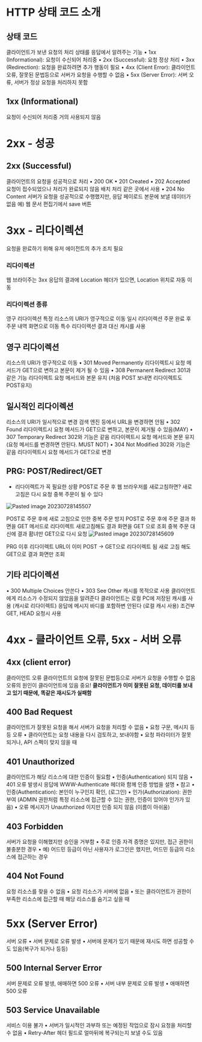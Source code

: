 # HTTP 상태 코드 소개 
## 상태 코드 
클라이언트가 보낸 요청의 처리 상태를 응답에서 알려주는 기능 
• 1xx (Informational): 요청이 수신되어 처리중 
• 2xx (Successful): 요청 정상 처리 
• 3xx (Redirection): 요청을 완료하려면 추가 행동이 필요 
• 4xx (Client Error): 클라이언트 오류, 잘못된 문법등으로 서버가 요청을 수행할 수 없음 
• 5xx (Server Error): 서버 오류, 서버가 정상 요청을 처리하지 못함

## 1xx (Informational)
요청이 수신되어 처리중 
거의 사용되지 않음 

# 2xx - 성공 
## 2xx (Successful)
클라이언트의 요청을 성공적으로 처리 
• 200 OK 
• 201 Created 
• 202 Accepted 
	요청이 접수되었으나 처리가 완료되지 않음
	배치 처리 같은 곳에서 사용
• 204 No Content
	서버가 요청을 성공적으로 수행했지만, 응답 페이로드 본문에 보낼 데이터가 없음 
	예)  웹 문서 편집기에서 save 버튼 

# 3xx - 리다이렉션
요청을 완료하기 위해 유저 에이전트의 추가 조치 필요 

### 리다이렉션 
웹 브라이주는 3xx 응답의 결과에 Location 헤더가 있으면, Location 위치로 자동 이동 

### 리다이렉션 종류 
영구 리다이렉션 
	특정 리소스의 URI가 영구적으로 이동 
일시 리다이렉션 
	주문 완료 후 주문 내역 화면으로 이동 
특수 리다이렉션 
	결과 대신 캐시를 사용

## 영구 리다이렉션 
리소스의 URI가 영구적으로 이동
• 301 Moved Permanently 
	리다이렉트시 요청 메서드가 GET으로 변하고 본문이 제거 될 수 있음
• 308 Permanent Redirect
	301과 같은 기능 
	리다이렉트 요청 메서드와 본문 유지 (처음 POST 보내면 리다이렉트도 POST유지)
 
## 일시적인 리다이렉션 
리소스의 URI가 일시적으로 변경 
검색 엔진 등에서 URL을 변경하면 안됨 
• 302 Found 
	리다이렉트시 요청 메서드가 GET으로 변하고, 본문이 제거될 수 있음(MAY)
• 307 Temporary Redirect 
	302와 기능은 같음
	리다이렉트시 요청 메서드와 본문 유지(요청 메서드를 변경하면 안된다. MUST NOT)
• 304 Not Modified 
	302와 기능은 같음
	리다이렉트시 요청 메서드가 GET으로 변경

## PRG: POST/Redirect/GET
- 리다이렉트가 꼭 필요한 상황 
POST로 주문 후 웹 브라우저를 새로고침하면?
새로고침은 다시 요청 
중복 주문이 될 수 있다 

![Pasted image 20230728145507](https://github.com/Keep-Coding-Club/CS-Study/assets/87464975/3bfb8919-1085-4e57-a7fa-6873fee28a45)

POST로 주문 후에 새로 고침으로 인한 중복 주문 방지 
POST로 주문 후에 주문 결과 화면을 GET 메서드로 리다이렉트
새로고침해도 결과 화면을 GET 으로 조회 
중복 주문 대신에 결과 홤녀만 GET으로 다시 요청 
![Pasted image 20230728145609](https://github.com/Keep-Coding-Club/CS-Study/assets/87464975/27ef4ebb-91dd-4aeb-bc79-83a4b7393c8f)

PRG 이후 리다이렉트 
	URL이 이미 POST -> GET으로 리다이렉트 됨 
	새로 고침 해도 GET으로 결과 화면만 조회

## 기타 리다이렉션
• 300 Multiple Choices 
	안쓴다
• 303 See Other 
	캐시를 목적으로 사용
	클라이언트에게 리소스가 수정되지 않았음을 알려준다
	클라이언트는 로컬 PC에 저장된 캐시를 사용 (캐시로 리다이렉트)
	응답에 메시지 바디를 포함하변 안된다 (로컬 캐시 사용)
	조건부 GET, HEAD 요청시 사용 

# 4xx - 클라이언트 오류, 5xx - 서버 오류 
## 4xx (client error)
클라이언트 오류 
클라이언트의 요청에 잘못된 문법등으로 서버가 요청을 수행할 수 없음
오류의 원인이 클라이언트에 있음
중요! 
	**클라이언트가 이미 잘못된 요청, 데이터를 보내고 있기 때문에, 똑같은 재시도가 실패함**

## 400 Bad Request
클라이언트가 잘못된 요청을 해서 서버가 요청을 처리할 수 없음
• 요청 구문, 메시지 등등 오류 
• 클라이언트는 요청 내용을 다시 검토하고, 보내야함
• 요청 파라미터가 잘못되거나, API 스펙이 맞지 않을 때

## 401 Unauthorized
클라이언트가 해당 리소스에 대한 인증이 필요함
• 인증(Authentication) 되지 않음 
• 401 오류 발생시 응답에 WWW-Authenticate 헤더와 함께 인증 방법을 설명 
• 참고 
	• 인증(Authentication): 본인이 누구인지 확인, (로그인) 
	• 인가(Authorization): 권한부여 (ADMIN 권한처럼 특정 리소스에 접근할 수 있는 권한, 인증이 있어야 인가가 있음) 
	• 오류 메시지가 Unauthorized 이지만 인증 되지 않음 (이름이 아쉬움)

## 403 Forbidden
서버가 요청을 이해했지만 승인을 거부함
• 주로 인증 자격 증명은 있지만, 접근 권한이 불충분한 경우 
• 예) 어드민 등급이 아닌 사용자가 로그인은 했지만, 어드민 등급의 리소스에 접근하는 경우

## 404 Not Found
요청 리소스를 찾을 수 없음
• 요청 리소스가 서버에 없음 
• 또는 클라이언트가 권한이 부족한 리소스에 접근할 때 해당 리소스를 숨기고 싶을 때

# 5xx (Server Error)
서버 오류 
• 서버 문제로 오류 발생 
• 서버에 문제가 있기 때문에 재시도 하면 성공할 수도 있음(복구가 되거나 등등)

## 500 Internal Server Error
서버 문제로 오류 발생, 애매하면 500 오류
• 서버 내부 문제로 오류 발생 
• 애매하면 500 오류

## 503 Service Unavailable
서비스 이용 불가 
• 서버가 일시적인 과부하 또는 예정된 작업으로 잠시 요청을 처리할 수 없음 
• Retry-After 헤더 필드로 얼마뒤에 복구되는지 보낼 수도 있음

